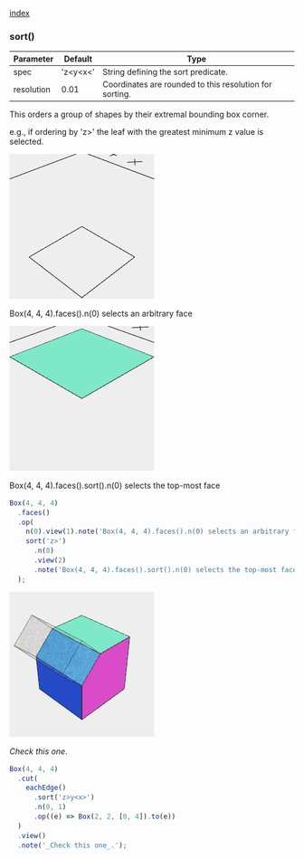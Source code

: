[index](../../nb/api/index.md)
### sort()
Parameter|Default|Type
---|---|---
spec|'z<y<x<'|String defining the sort predicate.
resolution|0.01|Coordinates are rounded to this resolution for sorting.

This orders a group of shapes by their extremal bounding box corner.

e.g., if ordering by 'z>' the leaf with the greatest minimum z value is selected.

![Image](sort.md.$2_1.png)

Box(4, 4, 4).faces().n(0) selects an arbitrary face

![Image](sort.md.$2_2.png)

Box(4, 4, 4).faces().sort().n(0) selects the top-most face

```JavaScript
Box(4, 4, 4)
  .faces()
  .op(
    n(0).view(1).note('Box(4, 4, 4).faces().n(0) selects an arbitrary face'),
    sort('z>')
      .n(0)
      .view(2)
      .note('Box(4, 4, 4).faces().sort().n(0) selects the top-most face')
  );
```

![Image](sort.md.$3.png)

_Check this one_.

```JavaScript
Box(4, 4, 4)
  .cut(
    eachEdge()
      .sort('z>y<x>')
      .n(0, 1)
      .op((e) => Box(2, 2, [0, 4]).to(e))
  )
  .view()
  .note('_Check this one_.');
```

